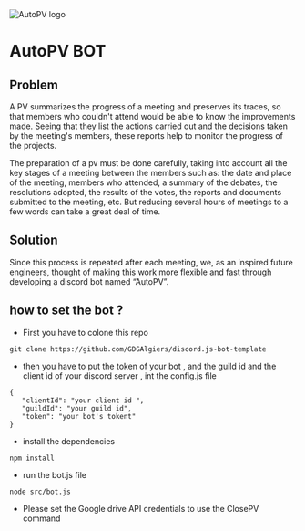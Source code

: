<img src="https://i.ibb.co/z5CCZQg/GDG-2.png" alt="AutoPV logo" >
<br>

# AutoPV BOT


## Problem 
A PV summarizes the progress of a meeting and preserves its traces, so that members who couldn't attend would be able to know the improvements made.
Seeing that they list the actions carried out and the decisions taken by the meeting's members, these reports help to monitor the progress of the projects. 

The preparation of a pv must be done carefully, taking into account all the key stages of a meeting between the members such as:
the date and place of the meeting, members who attended, a summary of the debates, the resolutions adopted, the results of the votes, the reports and documents submitted to the meeting, etc.
But reducing several hours of meetings to a few words can take a great deal of time.

## Solution
Since this process is repeated after each meeting, we, as an inspired future engineers, thought of making this work more flexible and fast through developing a discord bot named “AutoPV”.
## how to set the bot ?

* First you have to colone this repo 
 ```git
 git clone https://github.com/GDGAlgiers/discord.js-bot-template
  ```
* then you have to put the token of your bot , and the guild id and the client id of your discord server , int the config.js file 


 ```
 {
	"clientId": "your client id ",
	"guildId": "your guild id",
	"token": "your bot's tokent"
}
  ```
* install the dependencies
```npm
npm install 
  ```
* run the bot.js file 
```node
node src/bot.js 
  ```
* Please set the Google drive API credentials to use the ClosePV command